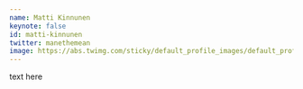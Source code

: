 ```yaml
---
name: Matti Kinnunen
keynote: false
id: matti-kinnunen
twitter: manethemean
image: https://abs.twimg.com/sticky/default_profile_images/default_profile_2_400x400.png
---
```

text here
